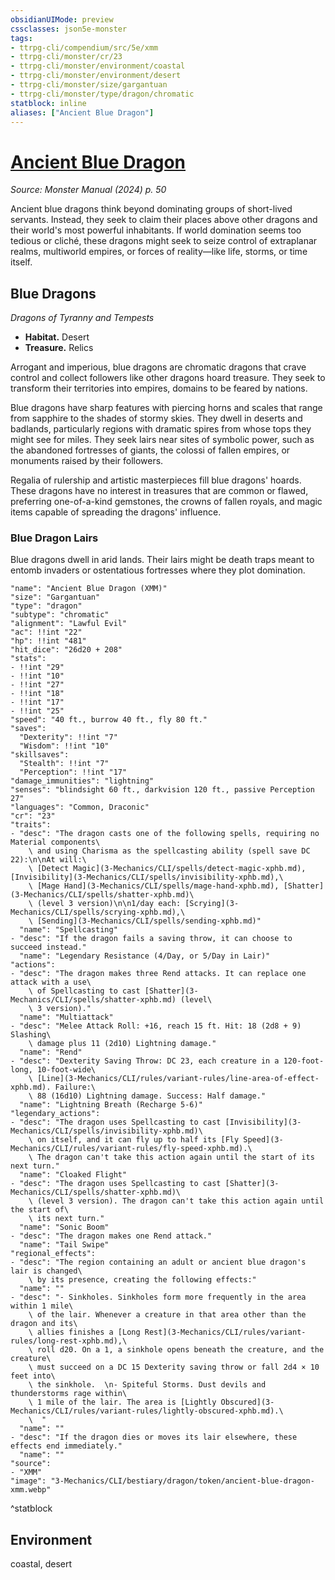 ```yaml
---
obsidianUIMode: preview
cssclasses: json5e-monster
tags:
- ttrpg-cli/compendium/src/5e/xmm
- ttrpg-cli/monster/cr/23
- ttrpg-cli/monster/environment/coastal
- ttrpg-cli/monster/environment/desert
- ttrpg-cli/monster/size/gargantuan
- ttrpg-cli/monster/type/dragon/chromatic
statblock: inline
aliases: ["Ancient Blue Dragon"]
---
```

# [Ancient Blue Dragon](3-Mechanics\CLI\bestiary\dragon/ancient-blue-dragon-xmm.md)
*Source: Monster Manual (2024) p. 50*  

Ancient blue dragons think beyond dominating groups of short-lived servants. Instead, they seek to claim their places above other dragons and their world's most powerful inhabitants. If world domination seems too tedious or cliché, these dragons might seek to seize control of extraplanar realms, multiworld empires, or forces of reality—like life, storms, or time itself.

## Blue Dragons

*Dragons of Tyranny and Tempests*

- **Habitat.** Desert  
- **Treasure.** Relics  

Arrogant and imperious, blue dragons are chromatic dragons that crave control and collect followers like other dragons hoard treasure. They seek to transform their territories into empires, domains to be feared by nations.

Blue dragons have sharp features with piercing horns and scales that range from sapphire to the shades of stormy skies. They dwell in deserts and badlands, particularly regions with dramatic spires from whose tops they might see for miles. They seek lairs near sites of symbolic power, such as the abandoned fortresses of giants, the colossi of fallen empires, or monuments raised by their followers.

Regalia of rulership and artistic masterpieces fill blue dragons' hoards. These dragons have no interest in treasures that are common or flawed, preferring one-of-a-kind gemstones, the crowns of fallen royals, and magic items capable of spreading the dragons' influence.

### Blue Dragon Lairs

Blue dragons dwell in arid lands. Their lairs might be death traps meant to entomb invaders or ostentatious fortresses where they plot domination.

```statblock
"name": "Ancient Blue Dragon (XMM)"
"size": "Gargantuan"
"type": "dragon"
"subtype": "chromatic"
"alignment": "Lawful Evil"
"ac": !!int "22"
"hp": !!int "481"
"hit_dice": "26d20 + 208"
"stats":
- !!int "29"
- !!int "10"
- !!int "27"
- !!int "18"
- !!int "17"
- !!int "25"
"speed": "40 ft., burrow 40 ft., fly 80 ft."
"saves":
  "Dexterity": !!int "7"
  "Wisdom": !!int "10"
"skillsaves":
  "Stealth": !!int "7"
  "Perception": !!int "17"
"damage_immunities": "lightning"
"senses": "blindsight 60 ft., darkvision 120 ft., passive Perception 27"
"languages": "Common, Draconic"
"cr": "23"
"traits":
- "desc": "The dragon casts one of the following spells, requiring no Material components\
    \ and using Charisma as the spellcasting ability (spell save DC 22):\n\nAt will:\
    \ [Detect Magic](3-Mechanics/CLI/spells/detect-magic-xphb.md), [Invisibility](3-Mechanics/CLI/spells/invisibility-xphb.md),\
    \ [Mage Hand](3-Mechanics/CLI/spells/mage-hand-xphb.md), [Shatter](3-Mechanics/CLI/spells/shatter-xphb.md)\
    \ (level 3 version)\n\n1/day each: [Scrying](3-Mechanics/CLI/spells/scrying-xphb.md),\
    \ [Sending](3-Mechanics/CLI/spells/sending-xphb.md)"
  "name": "Spellcasting"
- "desc": "If the dragon fails a saving throw, it can choose to succeed instead."
  "name": "Legendary Resistance (4/Day, or 5/Day in Lair)"
"actions":
- "desc": "The dragon makes three Rend attacks. It can replace one attack with a use\
    \ of Spellcasting to cast [Shatter](3-Mechanics/CLI/spells/shatter-xphb.md) (level\
    \ 3 version)."
  "name": "Multiattack"
- "desc": "Melee Attack Roll: +16, reach 15 ft. Hit: 18 (2d8 + 9) Slashing\
    \ damage plus 11 (2d10) Lightning damage."
  "name": "Rend"
- "desc": "Dexterity Saving Throw: DC 23, each creature in a 120-foot-long, 10-foot-wide\
    \ [Line](3-Mechanics/CLI/rules/variant-rules/line-area-of-effect-xphb.md). Failure:\
    \ 88 (16d10) Lightning damage. Success: Half damage."
  "name": "Lightning Breath (Recharge 5-6)"
"legendary_actions":
- "desc": "The dragon uses Spellcasting to cast [Invisibility](3-Mechanics/CLI/spells/invisibility-xphb.md)\
    \ on itself, and it can fly up to half its [Fly Speed](3-Mechanics/CLI/rules/variant-rules/fly-speed-xphb.md).\
    \ The dragon can't take this action again until the start of its next turn."
  "name": "Cloaked Flight"
- "desc": "The dragon uses Spellcasting to cast [Shatter](3-Mechanics/CLI/spells/shatter-xphb.md)\
    \ (level 3 version). The dragon can't take this action again until the start of\
    \ its next turn."
  "name": "Sonic Boom"
- "desc": "The dragon makes one Rend attack."
  "name": "Tail Swipe"
"regional_effects":
- "desc": "The region containing an adult or ancient blue dragon's lair is changed\
    \ by its presence, creating the following effects:"
  "name": ""
- "desc": "- Sinkholes. Sinkholes form more frequently in the area within 1 mile\
    \ of the lair. Whenever a creature in that area other than the dragon and its\
    \ allies finishes a [Long Rest](3-Mechanics/CLI/rules/variant-rules/long-rest-xphb.md),\
    \ roll d20. On a 1, a sinkhole opens beneath the creature, and the creature\
    \ must succeed on a DC 15 Dexterity saving throw or fall 2d4 × 10 feet into\
    \ the sinkhole.  \n- Spiteful Storms. Dust devils and thunderstorms rage within\
    \ 1 mile of the lair. The area is [Lightly Obscured](3-Mechanics/CLI/rules/variant-rules/lightly-obscured-xphb.md).\
    \  "
  "name": ""
- "desc": "If the dragon dies or moves its lair elsewhere, these effects end immediately."
  "name": ""
"source":
- "XMM"
"image": "3-Mechanics/CLI/bestiary/dragon/token/ancient-blue-dragon-xmm.webp"
```
^statblock

## Environment

coastal, desert